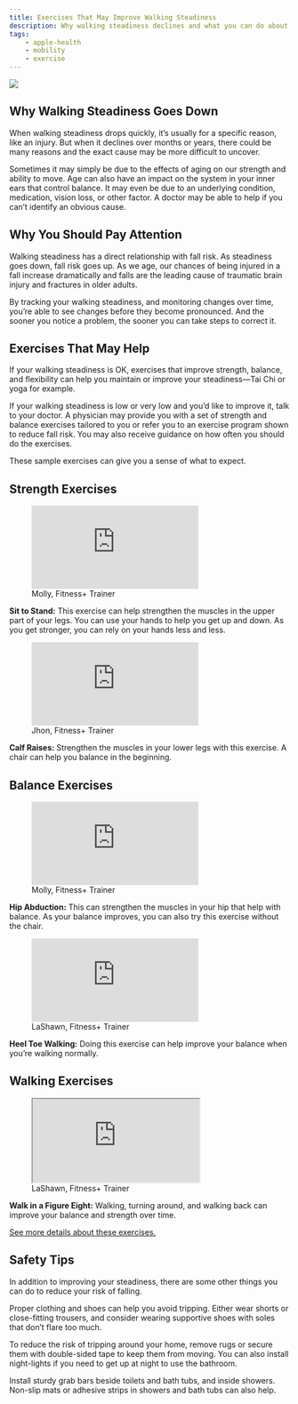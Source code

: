 ```yaml
---
title: Exercises That May Improve Walking Steadiness
description: Why walking steadiness declines and what you can do about it.
tags:
    - apple-health
    - mobility
    - exercise
---
```


![](/images/apple-health/ExerciseSteadiness_Article_illustration.jpg)

## Why Walking Steadiness Goes Down

When walking steadiness drops quickly, it’s usually for a specific reason, like an injury. But when it declines over months or years, there could be many reasons and the exact cause may be more difficult to uncover.

Sometimes it may simply be due to the effects of aging on our strength and ability to move. Age can also have an impact on the system in your inner ears that control balance. It may even be due to an underlying condition, medication, vision loss, or other factor. A doctor may be able to help if you can’t identify an obvious cause.

## Why You Should Pay Attention

Walking steadiness has a direct relationship with fall risk. As steadiness goes down, fall risk goes up. As we age, our chances of being injured in a fall increase dramatically and falls are the leading cause of traumatic brain injury and fractures in older adults.

By tracking your walking steadiness, and monitoring changes over time, you’re able to see changes before they become pronounced. And the sooner you notice a problem, the sooner you can take steps to correct it.

## Exercises That May Help

If your walking steadiness is OK, exercises that improve strength, balance, and flexibility can help you maintain or improve your steadiness—Tai Chi or yoga for example.

If your walking steadiness is low or very low and you’d like to improve it, talk to your doctor. A physician may provide you with a set of strength and balance exercises tailored to you or refer you to an exercise program shown to reduce fall risk. You may also receive guidance on how often you should do the exercises.

These sample exercises can give you a sense of what to expect.

## Strength Exercises

<figure>
<div style={{padding: "100% 0 0 0", position: "relative"}}><iframe src="https://player.vimeo.com/video/915212456?h=b34a6363c7&loop=1&title=0&byline=0&portrait=0" style={{position: "absolute", top: 0, left:0, width: "100%", height: "100%"}} frameBorder="0" allow="fullscreen; picture-in-picture" allowFullScreen></iframe></div>
<figcaption className="figure-caption">Molly, Fitness+ Trainer</figcaption>
</figure>

**Sit to Stand:** This exercise can help strengthen the muscles in the upper part of your legs. You can use your hands to help you get up and down. As you get stronger, you can rely on your hands less and less.

<figure>
<div style={{padding: "100% 0 0 0", position: "relative"}}><iframe src="https://player.vimeo.com/video/915212315?h=b34a6363c7&loop=1&title=0&byline=0&portrait=0" style={{position: "absolute", top: 0, left:0, width: "100%", height: "100%"}} frameBorder="0" allow="fullscreen; picture-in-picture" allowFullScreen></iframe></div>
<figcaption className="figure-caption">Jhon, Fitness+ Trainer</figcaption>
</figure>

**Calf Raises:** Strengthen the muscles in your lower legs with this exercise. A chair can help you balance in the beginning.

## Balance Exercises

<figure>
<div style={{padding: "100% 0 0 0", position: "relative"}}><iframe src="https://player.vimeo.com/video/915212413?h=b34a6363c7&loop=1&title=0&byline=0&portrait=0" style={{position: "absolute", top: 0, left:0, width: "100%", height: "100%"}} frameBorder="0" allow="fullscreen; picture-in-picture" allowFullScreen></iframe></div>
<figcaption className="figure-caption">Molly, Fitness+ Trainer</figcaption>
</figure>

**Hip Abduction:** This can strengthen the muscles in your hip that help with balance. As your balance improves, you can also try this exercise without the chair.

<figure>
<div style={{padding: "100% 0 0 0", position: "relative"}}><iframe src="https://player.vimeo.com/video/915212366?h=b34a6363c7&loop=1&title=0&byline=0&portrait=0" style={{position: "absolute", top: 0, left:0, width: "100%", height: "100%"}} frameBorder="0" allow="fullscreen; picture-in-picture" allowFullScreen></iframe></div>
<figcaption className="figure-caption">LaShawn, Fitness+ Trainer</figcaption>
</figure>

**Heel Toe Walking:** Doing this exercise can help improve your balance when you’re walking normally.

## Walking Exercises

<figure>
<div class="ratio ratio-16x9">
  <iframe src="https://player.vimeo.com/video/915212257?h=b34a6363c7&loop=1&title=0&byline=0&portrait=0" title="YouTube video" allowfullscreen></iframe>
</div>
<figcaption className="figure-caption">LaShawn, Fitness+ Trainer</figcaption>
</figure>

**Walk in a Figure Eight:** Walking, turning around, and walking back can improve your balance and strength over time.

[See more details about these exercises.](/apple-health/detailed-exercises-for-walking-steadiness)

## Safety Tips

In addition to improving your steadiness, there are some other things you can do to reduce your risk of falling.

Proper clothing and shoes can help you avoid tripping. Either wear shorts or close-fitting trousers, and consider wearing supportive shoes with soles that don’t flare too much.

To reduce the risk of tripping around your home, remove rugs or secure them with double-sided tape to keep them from moving. You can also install night-lights if you need to get up at night to use the bathroom.

Install sturdy grab bars beside toilets and bath tubs, and inside showers. Non-slip mats or adhesive strips in showers and bath tubs can also help.
